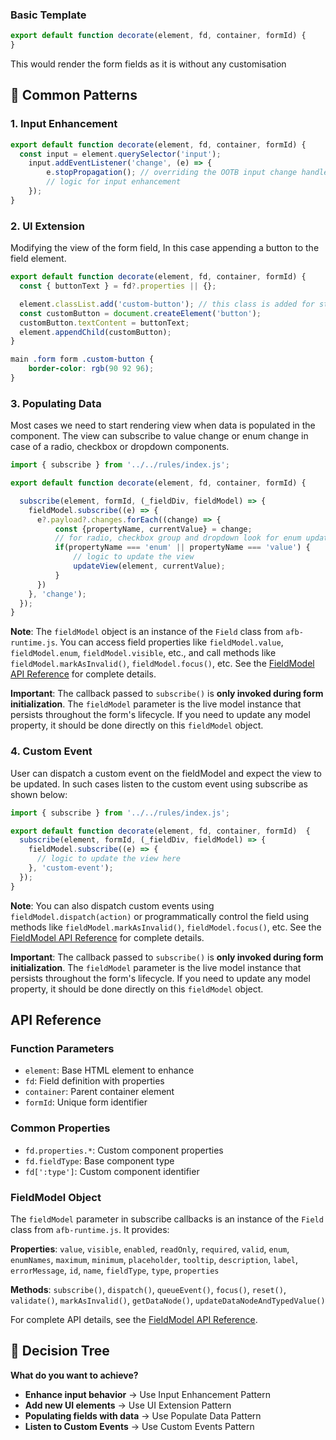 
### Basic Template
```javascript
export default function decorate(element, fd, container, formId) {
}
```
This would render the form fields as it is without any customisation

## 🎯 Common Patterns

### 1. Input Enhancement

```javascript
export default function decorate(element, fd, container, formId) {
  const input = element.querySelector('input');
    input.addEventListener('change', (e) => {
        e.stopPropagation(); // overriding the OOTB input change handler
        // logic for input enhancement
    });
}
```

### 2. UI Extension

Modifying the view of the form field, In this case appending a button to the field element.

```javascript
export default function decorate(element, fd, container, formId) {
  const { buttonText } = fd?.properties || {};

  element.classList.add('custom-button'); // this class is added for styling 
  const customButton = document.createElement('button');
  customButton.textContent = buttonText;
  element.appendChild(customButton);
}
```

```css
main .form form .custom-button {
    border-color: rgb(90 92 96);
} 

```

### 3. Populating Data

Most cases we need to start rendering view when data is populated in the component. 
The view can subscribe to value change or enum change in case of a radio, checkbox or dropdown components.

  ```javascript
  import { subscribe } from '../../rules/index.js';

  export default function decorate(element, fd, container, formId) {

    subscribe(element, formId, (_fieldDiv, fieldModel) => {
      fieldModel.subscribe((e) => {
        e?.payload?.changes.forEach((change) => {
            const {propertyName, currentValue} = change;
            // for radio, checkbox group and dropdown look for enum updates for other check for value updates
            if(propertyName === 'enum' || propertyName === 'value') {
                // logic to update the view 
                updateView(element, currentValue);
            }
        })
      }, 'change');
    });
  }
  ```

**Note**: The `fieldModel` object is an instance of the `Field` class from `afb-runtime.js`. You can access field properties like `fieldModel.value`, `fieldModel.enum`, `fieldModel.visible`, etc., and call methods like `fieldModel.markAsInvalid()`, `fieldModel.focus()`, etc. See the [FieldModel API Reference](../custom-components.md#fieldmodel-api-reference) for complete details.

**Important**: The callback passed to `subscribe()` is **only invoked during form initialization**. The `fieldModel` parameter is the live model instance that persists throughout the form's lifecycle. If you need to update any model property, it should be done directly on this `fieldModel` object.


  ### 4. Custom Event

User can dispatch a custom event on the fieldModel and expect the view to be updated.
In such cases listen to the custom event using subscribe as shown below:

  ```javascript
  import { subscribe } from '../../rules/index.js';

  export default function decorate(element, fd, container, formId)  {
    subscribe(element, formId, (_fieldDiv, fieldModel) => {
      fieldModel.subscribe((e) => {
        // logic to update the view here
      }, 'custom-event');
    });
  }
  ```

**Note**: You can also dispatch custom events using `fieldModel.dispatch(action)` or programmatically control the field using methods like `fieldModel.markAsInvalid()`, `fieldModel.focus()`, etc. See the [FieldModel API Reference](../custom-components.md#fieldmodel-api-reference) for complete details.

**Important**: The callback passed to `subscribe()` is **only invoked during form initialization**. The `fieldModel` parameter is the live model instance that persists throughout the form's lifecycle. If you need to update any model property, it should be done directly on this `fieldModel` object.


## API Reference

### Function Parameters
- `element`: Base HTML element to enhance
- `fd`: Field definition with properties
- `container`: Parent container element  
- `formId`: Unique form identifier

### Common Properties
- `fd.properties.*`: Custom component properties
- `fd.fieldType`: Base component type
- `fd[':type']`: Custom component identifier

### FieldModel Object
The `fieldModel` parameter in subscribe callbacks is an instance of the `Field` class from `afb-runtime.js`. It provides:

**Properties**: `value`, `visible`, `enabled`, `readOnly`, `required`, `valid`, `enum`, `enumNames`, `maximum`, `minimum`, `placeholder`, `tooltip`, `description`, `label`, `errorMessage`, `id`, `name`, `fieldType`, `type`, `properties`

**Methods**: `subscribe()`, `dispatch()`, `queueEvent()`, `focus()`, `reset()`, `validate()`, `markAsInvalid()`, `getDataNode()`, `updateDataNodeAndTypedValue()`

For complete API details, see the [FieldModel API Reference](../custom-components.md#fieldmodel-api-reference).

## 🎲 Decision Tree

**What do you want to achieve?**
- **Enhance input behavior** → Use Input Enhancement Pattern
- **Add new UI elements** → Use UI Extension Pattern
- **Populating fields with data** → Use Populate Data Pattern
- **Listen to Custom Events** → Use Custom Events Pattern

